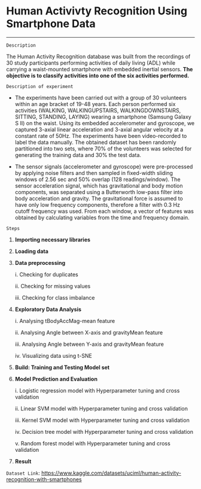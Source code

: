 # Human Activivty Recognition Using Smartphone Data
---

`Description`

The Human Activity Recognition database was built from the recordings of 30 study participants performing activities of daily living (ADL) while carrying a waist-mounted smartphone with embedded inertial sensors. **The objective is to classify activities into one of the six activities performed.**

`Description of experiment`
- The experiments have been carried out with a group of 30 volunteers within an age bracket of 19-48 years. Each person performed six activities (WALKING, WALKINGUPSTAIRS, WALKINGDOWNSTAIRS, SITTING, STANDING, LAYING) wearing a smartphone (Samsung Galaxy S II) on the waist. Using its embedded accelerometer and gyroscope, we captured 3-axial linear acceleration and 3-axial angular velocity at a constant rate of 50Hz. The experiments have been video-recorded to label the data manually. The obtained dataset has been randomly partitioned into two sets, where 70% of the volunteers was selected for generating the training data and 30% the test data.

- The sensor signals (accelerometer and gyroscope) were pre-processed by applying noise filters and then sampled in fixed-width sliding windows of 2.56 sec and 50% overlap (128 readings/window). The sensor acceleration signal, which has gravitational and body motion components, was separated using a Butterworth low-pass filter into body acceleration and gravity. The gravitational force is assumed to have only low frequency components, therefore a filter with 0.3 Hz cutoff frequency was used. From each window, a vector of features was obtained by calculating variables from the time and frequency domain.

`Steps`

1. **Importing necessary libraries**

2. **Loading data**

3. **Data preprocessing**

   i. Checking for duplicates

   ii. Checking for missing values

   iii. Checking for class imbalance

4. **Exploratory Data Analysis**

   i. Analysing tBodyAccMag-mean feature

   ii. Analysing Angle between X-axis and gravityMean feature

   iii. Analysing Angle between Y-axis and gravityMean feature

   iv. Visualizing data using t-SNE

5. **Build: Training and Testing Model set**

6. **Model Prediction and Evaluation**

    i. Logistic regression model with Hyperparameter tuning and cross validation

    ii. Linear SVM model with Hyperparameter tuning and cross validation

    iii. Kernel SVM model with Hyperparameter tuning and cross validation

    iv. Decision tree model with Hyperparameter tuning and cross validation

    v. Random forest model with Hyperparameter tuning and cross validation

7. **Result**

`Dataset Link`: https://www.kaggle.com/datasets/uciml/human-activity-recognition-with-smartphones
